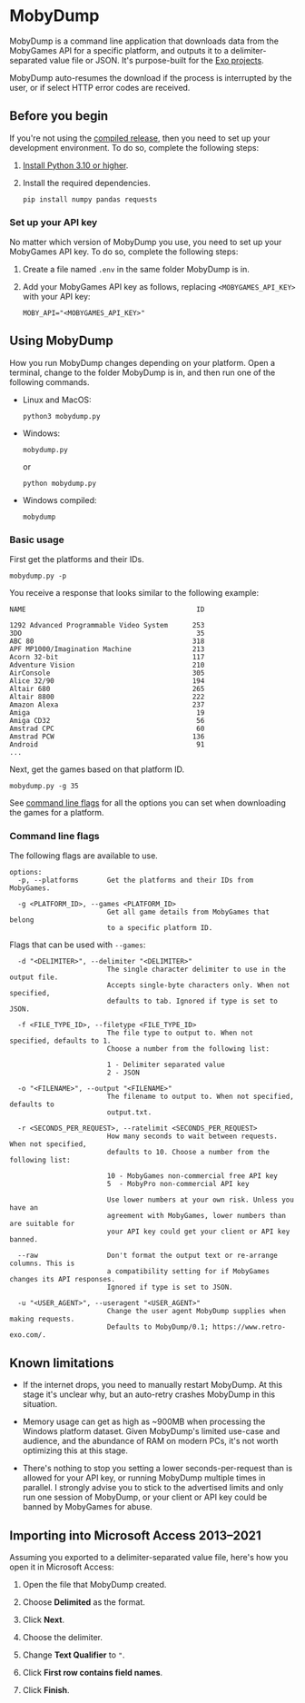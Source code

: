 # MobyDump

MobyDump is a command line application that downloads data from the MobyGames API for a
specific platform, and outputs it to a delimiter-separated value file or JSON. It's
purpose-built for the [Exo projects](https://github.com/exoscoriae).

MobyDump auto-resumes the download if the process is interrupted by the user, or if select
HTTP error codes are received.

## Before you begin

If you're not using the [compiled release](https://github.com/unexpectedpanda/mobydump/releases),
then you need to set up your development environment. To do so, complete the following
steps:

1.  [Install Python 3.10 or higher](https://www.python.org/).

1.  Install the required dependencies.

    ```
    pip install numpy pandas requests
    ```

### Set up your API key

No matter which version of MobyDump you use, you need to set up your MobyGames API key. To
do so, complete the following steps:

1.  Create a file named `.env` in the same folder MobyDump is in.

1.  Add your MobyGames API key as follows, replacing `<MOBYGAMES_API_KEY>` with your
    API key:

    ```none
    MOBY_API="<MOBYGAMES_API_KEY>"
    ```

## Using MobyDump

How you run MobyDump changes depending on your platform. Open a terminal, change to the
folder MobyDump is in, and then run one of the following commands.

* Linux and MacOS:

    ```
    python3 mobydump.py
    ```

* Windows:

    ```
    mobydump.py
    ```

    or

    ```
    python mobydump.py
    ```

* Windows compiled:

    ```
    mobydump
    ```

### Basic usage

First get the platforms and their IDs.

```
mobydump.py -p
```

You receive a response that looks similar to the following example:

```
NAME                                          ID

1292 Advanced Programmable Video System      253
3DO                                           35
ABC 80                                       318
APF MP1000/Imagination Machine               213
Acorn 32-bit                                 117
Adventure Vision                             210
AirConsole                                   305
Alice 32/90                                  194
Altair 680                                   265
Altair 8800                                  222
Amazon Alexa                                 237
Amiga                                         19
Amiga CD32                                    56
Amstrad CPC                                   60
Amstrad PCW                                  136
Android                                       91
...
```

Next, get the games based on that platform ID.

```
mobydump.py -g 35
```

See [command line flags](#command-line-flags) for all the options you can set when
downloading the games for a platform.

### Command line flags

The following flags are available to use.

```
options:
  -p, --platforms       Get the platforms and their IDs from MobyGames.

  -g <PLATFORM_ID>, --games <PLATFORM_ID>
                        Get all game details from MobyGames that belong
                        to a specific platform ID.
```

Flags that can be used with `--games`:

```
  -d "<DELIMITER>", --delimiter "<DELIMITER>"
                        The single character delimiter to use in the output file.
                        Accepts single-byte characters only. When not specified,
                        defaults to tab. Ignored if type is set to JSON.

  -f <FILE_TYPE_ID>, --filetype <FILE_TYPE_ID>
                        The file type to output to. When not specified, defaults to 1.
                        Choose a number from the following list:

                        1 - Delimiter separated value
                        2 - JSON

  -o "<FILENAME>", --output "<FILENAME>"
                        The filename to output to. When not specified, defaults to
                        output.txt.

  -r <SECONDS_PER_REQUEST>, --ratelimit <SECONDS_PER_REQUEST>
                        How many seconds to wait between requests. When not specified,
                        defaults to 10. Choose a number from the following list:

                        10 - MobyGames non-commercial free API key
                        5  - MobyPro non-commercial API key

                        Use lower numbers at your own risk. Unless you have an
                        agreement with MobyGames, lower numbers than are suitable for
                        your API key could get your client or API key banned.

  --raw                 Don't format the output text or re-arrange columns. This is
                        a compatibility setting for if MobyGames changes its API responses.
                        Ignored if type is set to JSON.

  -u "<USER_AGENT>", --useragent "<USER_AGENT>"
                        Change the user agent MobyDump supplies when making requests.
                        Defaults to MobyDump/0.1; https://www.retro-exo.com/.
```

## Known limitations

* If the internet drops, you need to manually restart MobyDump. At this stage it's unclear
  why, but an auto-retry crashes MobyDump in this situation.

* Memory usage can get as high as ~900MB when processing the Windows platform dataset.
  Given MobyDump's limited use-case and audience, and the abundance of RAM on modern PCs,
  it's not worth optimizing this at this stage.

* There's nothing to stop you setting a lower seconds-per-request than is allowed for
  your API key, or running MobyDump multiple times in parallel. I strongly advise you to
  stick to the advertised limits and only run one session of MobyDump, or your client or
  API key could be banned by MobyGames for abuse.

## Importing into Microsoft Access 2013&ndash;2021

Assuming you exported to a delimiter-separated value file, here's how you open it in
Microsoft Access:

1.  Open the file that MobyDump created.

1.  Choose **Delimited** as the format.

1.  Click **Next**.

1.  Choose the delimiter.

1.  Change **Text Qualifier** to `"`.

1.  Click **First row contains field names**.

1.  Click **Finish**.
